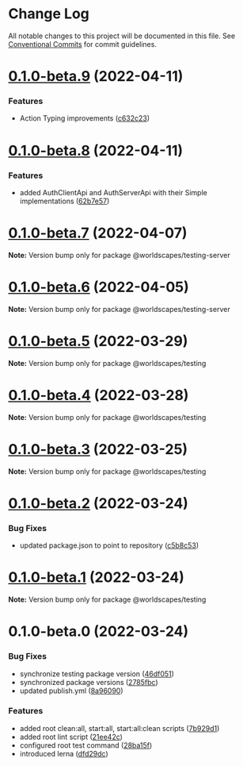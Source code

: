 # Change Log

All notable changes to this project will be documented in this file.
See [Conventional Commits](https://conventionalcommits.org) for commit guidelines.

# [0.1.0-beta.9](https://github.com/worldscapes/engine/compare/v0.1.0-beta.8...v0.1.0-beta.9) (2022-04-11)


### Features

* Action Typing improvements ([c632c23](https://github.com/worldscapes/engine/commit/c632c2304192cc0772f0b902dc370341617488d4))





# [0.1.0-beta.8](https://github.com/worldscapes/engine/compare/v0.1.0-beta.7...v0.1.0-beta.8) (2022-04-11)


### Features

* added AuthClientApi and AuthServerApi with their Simple implementations ([62b7e57](https://github.com/worldscapes/engine/commit/62b7e57f5dbd2c655874aba0422f2c91bea450f8))





# [0.1.0-beta.7](https://github.com/worldscapes/engine/compare/v0.1.0-beta.6...v0.1.0-beta.7) (2022-04-07)

**Note:** Version bump only for package @worldscapes/testing-server





# [0.1.0-beta.6](https://github.com/worldscapes/engine/compare/v0.1.0-beta.5...v0.1.0-beta.6) (2022-04-05)

**Note:** Version bump only for package @worldscapes/testing-server





# [0.1.0-beta.5](https://github.com/worldscapes/engine/compare/v0.1.0-beta.4...v0.1.0-beta.5) (2022-03-29)

**Note:** Version bump only for package @worldscapes/testing





# [0.1.0-beta.4](https://github.com/worldscapes/engine/compare/v0.1.0-beta.3...v0.1.0-beta.4) (2022-03-28)

**Note:** Version bump only for package @worldscapes/testing





# [0.1.0-beta.3](https://github.com/worldscapes/engine/compare/v0.1.0-beta.2...v0.1.0-beta.3) (2022-03-25)

**Note:** Version bump only for package @worldscapes/testing





# [0.1.0-beta.2](https://github.com/worldscapes/engine/compare/v0.1.0-beta.1...v0.1.0-beta.2) (2022-03-24)


### Bug Fixes

* updated package.json to point to repository ([c5b8c53](https://github.com/worldscapes/engine/commit/c5b8c53bdb940e2a359140bc4ccbbc3f38dfb7c6))





# [0.1.0-beta.1](https://github.com/worldscapes/engine/compare/v0.1.0-beta.0...v0.1.0-beta.1) (2022-03-24)

**Note:** Version bump only for package @worldscapes/testing





# 0.1.0-beta.0 (2022-03-24)


### Bug Fixes

* synchronize testing package version ([46df051](https://github.com/worldscapes/engine/commit/46df0516039a7ceb1bcbe1bd63fe4e98e6fd3946))
* synchronized package versions ([2785fbc](https://github.com/worldscapes/engine/commit/2785fbc524355b61ab211ffd75a9f908f1d47bbb))
* updated publish.yml ([8a96090](https://github.com/worldscapes/engine/commit/8a9609080e62452d869ba1c9a003d08b92a4008c))


### Features

* added root clean:all, start:all, start:all:clean scripts ([7b929d1](https://github.com/worldscapes/engine/commit/7b929d1508ddacae204f796b9d190d732be5727b))
* added root lint script ([21ee42c](https://github.com/worldscapes/engine/commit/21ee42c5e8d234678334237f1a6842abde0e28b3))
* configured root test command ([28ba15f](https://github.com/worldscapes/engine/commit/28ba15fa6015be62f07a8f2d67d81f62e6bb372f))
* introduced lerna ([dfd29dc](https://github.com/worldscapes/engine/commit/dfd29dcbe992e6c5cf77e71f98c744460d54eafa))
